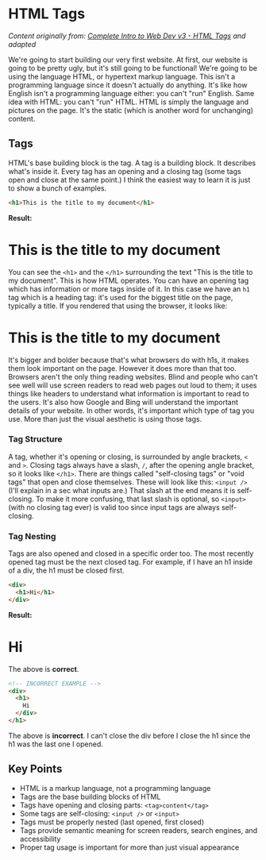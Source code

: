 # HTML Tags

_Content originally from: [Complete Intro to Web Dev v3 - HTML Tags](https://btholt.github.io/complete-intro-to-web-dev-v3/lessons/html/tags) and adapted_

We're going to start building our very first website. At first, our website is going to be pretty ugly, but it's still going to be functional! We're going to be using the language HTML, or hypertext markup language. This isn't a programming language since it doesn't actually do anything. It's like how English isn't a programming language either: you can't "run" English. Same idea with HTML: you can't "run" HTML. HTML is simply the language and pictures on the page. It's the static (which is another word for unchanging) content.

## Tags

HTML's base building block is the tag. A tag is a building block. It describes what's inside it. Every tag has an opening and a closing tag (some tags open and close at the same point.) I think the easiest way to learn it is just to show a bunch of examples.

```html
<h1>This is the title to my document</h1>
```

**Result:**

# This is the title to my document

You can see the `<h1>` and the `</h1>` surrounding the text "This is the title to my document". This is how HTML operates. You can have an opening tag which has information or more tags inside of it. In this case we have an `h1` tag which is a heading tag: it's used for the biggest title on the page, typically a title. If you rendered that using the browser, it looks like:

# This is the title to my document

It's bigger and bolder because that's what browsers do with h1s, it makes them look important on the page. However it does more than that too. Browsers aren't the only thing reading websites. Blind and people who can't see well will use screen readers to read web pages out loud to them; it uses things like headers to understand what information is important to read to the users. It's also how Google and Bing will understand the important details of your website. In other words, it's important which type of tag you use. More than just the visual aesthetic is using those tags.

### Tag Structure

A tag, whether it's opening or closing, is surrounded by angle brackets, `<` and `>`. Closing tags always have a slash, `/`, after the opening angle bracket, so it looks like `</h1>`. There are things called "self-closing tags" or "void tags" that open and close themselves. These will look like this: `<input />` (I'll explain in a sec what inputs are.) That slash at the end means it is self-closing. To make it more confusing, that last slash is optional, so `<input>` (with no closing tag ever) is valid too since input tags are always self-closing.

### Tag Nesting

Tags are also opened and closed in a specific order too. The most recently opened tag must be the next closed tag. For example, if I have an h1 inside of a div, the h1 must be closed first.

```html
<div>
  <h1>Hi</h1>
</div>
```

**Result:**

# Hi

The above is **correct**.

```html
<!-- INCORRECT EXAMPLE -->
<div>
  <h1>
    Hi
  </div>
</h1>
```

The above is **incorrect**. I can't close the div before I close the h1 since the h1 was the last one I opened.

## Key Points

- HTML is a markup language, not a programming language
- Tags are the base building blocks of HTML
- Tags have opening and closing parts: `<tag>content</tag>`
- Some tags are self-closing: `<input />` or `<input>`
- Tags must be properly nested (last opened, first closed)
- Tags provide semantic meaning for screen readers, search engines, and accessibility
- Proper tag usage is important for more than just visual appearance
